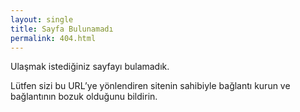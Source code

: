 ```yaml
---
layout: single
title: Sayfa Bulunamadı
permalink: 404.html
---
```


Ulaşmak istediğiniz sayfayı bulamadık.

Lütfen sizi bu URL’ye yönlendiren sitenin sahibiyle bağlantı kurun ve bağlantının bozuk olduğunu bildirin.

